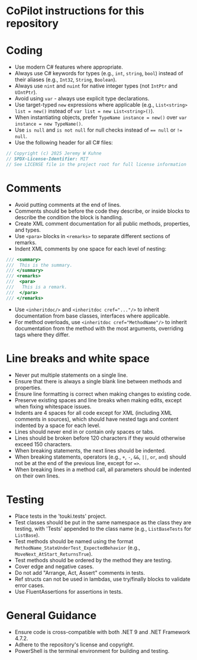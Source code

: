 # CoPilot instructions for this repository

# Coding
- Use modern C# features where appropriate.
- Always use C# keywords for types (e.g., `int`, `string`, `bool`) instead of their aliases (e.g., `Int32`, `String`, `Boolean`).
- Always use `nint` and `nuint` for native integer types (not `IntPtr` and `UIntPtr`).
- Avoid using `var` - always use explicit type declarations.
- Use target-typed `new` expressions where applicable (e.g., `List<string> list = new()` instead of `var list = new List<string>()`).
- When instantiating objects, prefer `TypeName instance = new()` over `var instance = new TypeName()`.
- Use `is null` and `is not null` for null checks instead of `== null` or `!= null`.
- Use the following header for all C# files:
```c#
// Copyright (c) 2025 Jeremy W Kuhne
// SPDX-License-Identifier: MIT
// See LICENSE file in the project root for full license information
```

# Comments
- Avoid putting comments at the end of lines.
- Comments should be before the code they describe, or inside blocks to describe the condition the block is handling.
- Create XML comment documentation for all public methods, properties, and types.
- Use `<para>` blocks in `<remarks>` to separate different sections of remarks.
- Indent XML comments by one space for each level of nesting:
```c#
/// <summary>
///  This is the summary.
/// </summary>
/// <remarks>
///  <para>
///   This is a remark.
///  </para>
/// </remarks>
```
- Use `<inheritdoc/>` and `<inheritdoc cref="..."/>` to inherit documentation from base classes, interfaces where applicable.
- For method overloads, use `<inheritdoc cref="MethodName"/>` to inherit documentation from the method with the most arguments,
  overriding tags where they differ.

# Line breaks and white space
- Never put multiple statements on a single line.
- Ensure that there is always a single blank line between methods and properties.
- Ensure line formatting is correct when making changes to existing code.
- Preserve existing spaces and line breaks when making edits, except when fixing whitespace issues.
- Indents are 4 spaces for all code except for XML (including XML comments in sources), which should have nested tags
  and content indented by a space for each level.
- Lines should never end in or contain only spaces or tabs.
- Lines should be broken before 120 characters if they would otherwise exceed 150 characters.
- When breaking statements, the next lines should be indented.
- When breaking statements, operators (e.g., `+`, `-`, `&&`, `||`, `or`, `and`) should not be at the end of the previous line, except for `=>`.
- When breaking lines in a method call, all parameters should be indented on their own lines.

# Testing
- Place tests in the 'touki.tests' project.
- Test classes should be put in the same namespace as the class they are testing, with 'Tests' appended to the class name (e.g., `ListBaseTests` for `ListBase`).
- Test methods should be named using the format `MethodName_StateUnderTest_ExpectedBehavior` (e.g., `MoveNext_AtStart_ReturnsTrue`).
- Test methods should be ordered by the method they are testing.
- Cover edge and negative cases.
- Do not add "Arrange, Act, Assert" comments in tests.
- Ref structs can not be used in lambdas, use try/finally blocks to validate error cases.
- Use FluentAssertions for assertions in tests.

# General Guidance

- Ensure code is cross-compatible with both .NET 9 and .NET Framework 4.7.2.
- Adhere to the repository's license and copyright.
- PowerShell is the terminal environment for building and testing.
